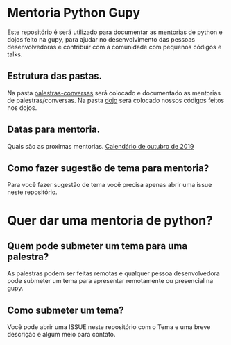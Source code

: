 # Mentoria Python Gupy

Este repositório é será utilizado para documentar as mentorias de python e dojos feito
na gupy, para ajudar no desenvolvimento das pessoas desenvolvedoras e contribuir com a
comunidade com pequenos códigos e talks.

## Estrutura das pastas.

Na pasta [palestras-conversas](palestras-conversas/) será colocado e documentado as mentorias de palestras/conversas.
Na pasta [dojo](dojos/) será colocado nossos códigos feitos nos dojos.

## Datas para mentoria.

Quais são as proximas mentorias.
[Calendário de outubro de 2019](agendas/calendario-outubro-2019.md)

## Como fazer sugestão de tema para mentoria?

Para você fazer sugestão de tema você precisa apenas abrir uma issue neste repositório.

# Quer dar uma mentoria de python?
## Quem pode submeter um tema para  uma palestra?
As palestras podem ser feitas remotas e qualquer pessoa desenvolvedora pode submeter um tema para apresentar remotamente ou presencial na gupy.

## Como submeter um tema?
Você pode abrir uma ISSUE neste repositório com o  Tema e uma breve descrição  e algum meio para contato.

